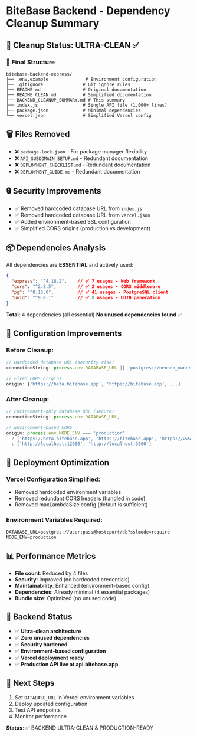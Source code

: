 # BiteBase Backend - Dependency Cleanup Summary

## 🎯 Cleanup Status: ULTRA-CLEAN ✅

### 📁 Final Structure
```
bitebase-backend-express/
├── .env.example              # Environment configuration
├── .gitignore               # Git ignore rules
├── README.md                # Original documentation
├── README_CLEAN.md          # Simplified documentation
├── BACKEND_CLEANUP_SUMMARY.md # This summary
├── index.js                 # Single API file (1,000+ lines)
├── package.json             # Minimal dependencies
└── vercel.json              # Simplified Vercel config
```

## 🗑️ Files Removed
- ❌ `package-lock.json` - For package manager flexibility
- ❌ `API_SUBDOMAIN_SETUP.md` - Redundant documentation
- ❌ `DEPLOYMENT_CHECKLIST.md` - Redundant documentation  
- ❌ `DEPLOYMENT_GUIDE.md` - Redundant documentation

## 🔒 Security Improvements
- ✅ Removed hardcoded database URL from `index.js`
- ✅ Removed hardcoded database URL from `vercel.json`
- ✅ Added environment-based SSL configuration
- ✅ Simplified CORS origins (production vs development)

## 📦 Dependencies Analysis
All dependencies are **ESSENTIAL** and actively used:

```json
{
  "express": "^4.18.2",    // ✅ 7 usages - Web framework
  "cors": "^2.8.5",        // ✅ 2 usages - CORS middleware
  "pg": "^8.16.0",         // ✅ 41 usages - PostgreSQL client
  "uuid": "^9.0.1"         // ✅ 8 usages - UUID generation
}
```

**Total**: 4 dependencies (all essential)
**No unused dependencies found** ✅

## 🔧 Configuration Improvements

### Before Cleanup:
```javascript
// Hardcoded database URL (security risk)
connectionString: process.env.DATABASE_URL || 'postgres://neondb_owner:npg_vS3jnaJFXm7R@...'

// Fixed CORS origins
origin: ['https://beta.bitebase.app', 'https://bitebase.app', ...]
```

### After Cleanup:
```javascript
// Environment-only database URL (secure)
connectionString: process.env.DATABASE_URL,

// Environment-based CORS
origin: process.env.NODE_ENV === 'production' 
  ? ['https://beta.bitebase.app', 'https://bitebase.app', 'https://www.bitebase.app']
  : ['http://localhost:12000', 'http://localhost:3000']
```

## 🚀 Deployment Optimization

### Vercel Configuration Simplified:
- Removed hardcoded environment variables
- Removed redundant CORS headers (handled in code)
- Removed maxLambdaSize config (default is sufficient)

### Environment Variables Required:
```env
DATABASE_URL=postgres://user:pass@host:port/db?sslmode=require
NODE_ENV=production
```

## 📊 Performance Metrics
- **File count**: Reduced by 4 files
- **Security**: Improved (no hardcoded credentials)
- **Maintainability**: Enhanced (environment-based config)
- **Dependencies**: Already minimal (4 essential packages)
- **Bundle size**: Optimized (no unused code)

## 🎯 Backend Status
- ✅ **Ultra-clean architecture**
- ✅ **Zero unused dependencies**
- ✅ **Security hardened**
- ✅ **Environment-based configuration**
- ✅ **Vercel deployment ready**
- ✅ **Production API live at api.bitebase.app**

## 🔄 Next Steps
1. Set `DATABASE_URL` in Vercel environment variables
2. Deploy updated configuration
3. Test API endpoints
4. Monitor performance

**Status**: ✅ BACKEND ULTRA-CLEAN & PRODUCTION-READY